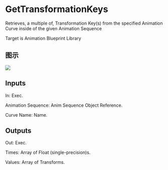 # GetTransformationKeys

Retrieves, a multiple of, Transformation Key(s) from the specified Animation Curve inside of the given Animation Sequence

Target is Animation Blueprint Library

## 图示

![]($-20221218-17514967.png)

## Inputs

In: Exec.

Animation Sequence: Anim Sequence Object Reference.

Curve Name: Name.  

## Outputs

Out: Exec.

Times: Array of Float (single-precision)s.

Values: Array of Transforms.

